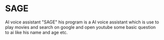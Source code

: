 # SAGE
AI voice assistant "SAGE" 
his program is a AI voice assistant which is use to play movies and search on google and
open youtube some basic question to ai like his name and age etc.
